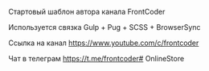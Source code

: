 Стартовый шаблон автора канала FrontCoder

Используется связка Gulp + Pug + SCSS + BrowserSync

Ссылка на канал https://www.youtube.com/c/frontcoder

Чат в телеграм https://t.me/frontcoder#   O n l i n e S t o r e  
 
